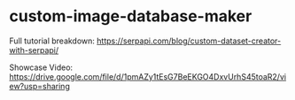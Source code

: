 # custom-image-database-maker

Full tutorial breakdown: https://serpapi.com/blog/custom-dataset-creator-with-serpapi/


Showcase Video: https://drive.google.com/file/d/1pmAZy1tEsG7BeEKGO4DxvUrhS45toaR2/view?usp=sharing

